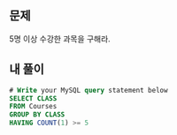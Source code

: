## 문제
5명 이상 수강한 과목을 구해라.

## 내 풀이
```sql
# Write your MySQL query statement below
SELECT CLASS
FROM Courses
GROUP BY CLASS
HAVING COUNT(1) >= 5
```